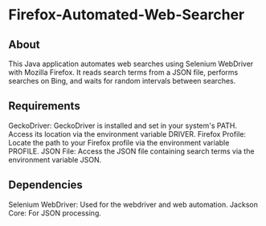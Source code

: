 # Firefox-Automated-Web-Searcher

## About
This Java application automates web searches using Selenium WebDriver with Mozilla Firefox. It reads search terms from a JSON file, performs searches on Bing, and waits for random intervals between searches.

## Requirements
GeckoDriver: GeckoDriver is installed and set in your system's PATH. Access its location via the environment variable DRIVER.
Firefox Profile: Locate the path to your Firefox profile via the environment variable PROFILE.
JSON File: Access the JSON file containing search terms via the environment variable JSON.

## Dependencies
Selenium WebDriver: Used for the webdriver and web automation.
Jackson Core: For JSON processing.

